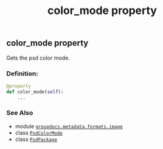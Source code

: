 ﻿---
title: color_mode property
second_title: GroupDocs.Metadata for Python via .NET API References
description: 
type: docs
url: /python-net/groupdocs.metadata.formats.image/psdpackage/color_mode/
is_root: false
weight: 110
---

## color_mode property


Gets the psd color mode.
### Definition:
```python
@property
def color_mode(self):
    ...
```

### See Also
* module [`groupdocs.metadata.formats.image`](../../)
* class [`PsdColorMode`](/metadata/python-net/groupdocs.metadata.formats.image/psdcolormode)
* class [`PsdPackage`](/metadata/python-net/groupdocs.metadata.formats.image/psdpackage)
